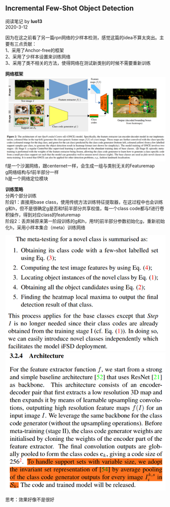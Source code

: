## Incremental Few-Shot Object Detection
阅读笔记 by **luo13**  
2020-3-12  

因为在这之前看了另一篇rpn网络的少样本检测，感觉这篇的idea不算太突出。主要有三点贡献：  
1、采用了Anchor-free的框架  
2、采用了少样本设置来训练网络  
3、采用了类不相关的方法，使得网络在测试新类别的时候不需要重新训练  

**网络框架**  
![网络框架](../../../img/Incremental/网络结构.png)   
f是一个沙漏网络，跟centernet一样，会生成一组与类别无关的Featuremap  
g网络结构与f前半部分一样  
h是一个网络定位模块  

**训练策略**  
分两个部分训练  
阶段1：直接用base class，使用传统方法训练特征提取器，在这过程中也会训练g和h，但不是很确定g是否和f前半部分共享权值，每一个class code都与f进行卷积操作，得到对应class的featuremap  
阶段2：丢弃掉原来第一阶段训练的g和h，用f的前半部分参数初始化g，重新初始化h，采用小样本集合（meta）训练网络  

![测试流程](../../../img/Incremental/测试流程.png)   
![细节](../../../img/Incremental/细节.png)   

思考：效果好像不是很好  

